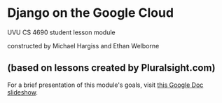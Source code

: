 Django on the Google Cloud
==========================

UVU CS 4690 student lesson module

constructed by Michael Hargiss and Ethan Welborne

(based on lessons created by Pluralsight.com)
--------------------------

For a brief presentation of this module's goals, visit <a href='https://docs.google.com/presentation/d/1bopbNtcZ1RRC72WMG2beCFH4CU2pYYTIlBJ5_EMBMHE/pub?start=true&loop=true&delayms=3000' title='Google Doc slideshow' target='_window'>this Google Doc slideshow</a>.